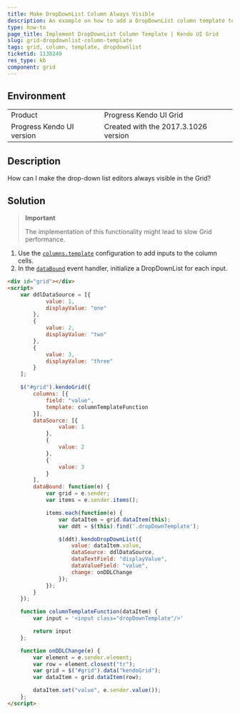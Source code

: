 ```yaml
---
title: Make DropDownList Column Always Visible
description: An example on how to add a DropDownList column template to the Kendo UI Grid.
type: how-to
page_title: Implement DropDownList Column Template | Kendo UI Grid
slug: grid-dropdownlist-column-template
tags: grid, column, template, dropdownlist
ticketid: 1138249
res_type: kb
component: grid
---
```


## Environment

<table>
 <tr>
  <td>Product</td>
  <td>Progress Kendo UI Grid</td>
 </tr>
 <tr>
  <td>Progress Kendo UI version</td>
  <td>Created with the 2017.3.1026 version</td>
 </tr>
</table>

## Description

How can I make the drop-down list editors always visible in the Grid?

## Solution

> **Important**
>
> The implementation of this functionality might lead to slow Grid performance.

1. Use the [`columns.template`](https://docs.telerik.com/kendo-ui/api/javascript/ui/grid#configuration-columns.template) configuration to add inputs to the column cells.
1. In the [`dataBound`](https://docs.telerik.com/kendo-ui/api/javascript/ui/grid#events-dataBound) event handler, initialize a DropDownList for each input.

```html
<div id="grid"></div>
<script>
    var ddlDataSource = [{
            value: 1,
            displayValue: "one"
        },
        {
            value: 2,
            displayValue: "two"
        },
        {
            value: 3,
            displayValue: "three"
        }
    ];

    $("#grid").kendoGrid({
        columns: [{
            field: "value",
            template: columnTemplateFunction
        }],
        dataSource: [{
                value: 1
            },
            {
                value: 2
            },
            {
                value: 3
            }
        ],
        dataBound: function(e) {
            var grid = e.sender;
            var items = e.sender.items();

            items.each(function(e) {
                var dataItem = grid.dataItem(this);
                var ddt = $(this).find('.dropDownTemplate');

                $(ddt).kendoDropDownList({
                    value: dataItem.value,
                    dataSource: ddlDataSource,
                    dataTextField: "displayValue",
                    dataValueField: "value",
                    change: onDDLChange
                });
            });
        }
    });

    function columnTemplateFunction(dataItem) {
        var input = '<input class="dropDownTemplate"/>'

        return input
    };

    function onDDLChange(e) {
        var element = e.sender.element;
        var row = element.closest("tr");
        var grid = $("#grid").data("kendoGrid");
        var dataItem = grid.dataItem(row);

        dataItem.set("value", e.sender.value());
    };
</script>
```
